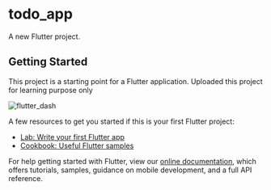 # todo_app

A new Flutter project.


## Getting Started

This project is a starting point for a Flutter application.
Uploaded this project for learning purpose only

![flutter_dash](https://user-images.githubusercontent.com/87476445/192119781-492987a8-cd90-4315-839f-95983ffb6fb1.jpg)

A few resources to get you started if this is your first Flutter project:

- [Lab: Write your first Flutter app](https://flutter.dev/docs/get-started/codelab)
- [Cookbook: Useful Flutter samples](https://flutter.dev/docs/cookbook)

For help getting started with Flutter, view our
[online documentation](https://flutter.dev/docs), which offers tutorials,
samples, guidance on mobile development, and a full API reference.
